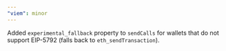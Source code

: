 ```yaml
---
"viem": minor
---
```


Added `experimental_fallback` property to `sendCalls` for wallets that do not support EIP-5792 (falls back to `eth_sendTransaction`).
